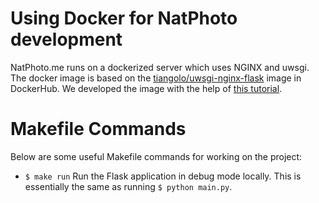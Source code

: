 # Using Docker for NatPhoto development

NatPhoto.me runs on a dockerized server which uses NGINX and uwsgi. The docker
image is based on the [tiangolo/uwsgi-nginx-flask][tiangolo] image in
DockerHub. We developed the image with the help of [this tutorial][tutorial].

# Makefile Commands

Below are some useful Makefile commands for working on the project:

- `$ make run` Run the Flask application in debug mode locally. This is essentially
the same as running `$ python main.py`.


[tiangolo]: https://hub.docker.com/r/tiangolo/uwsgi-nginx-flask/
[tutorial]: https://ianlondon.github.io/blog/deploy-flask-docker-nginx/
